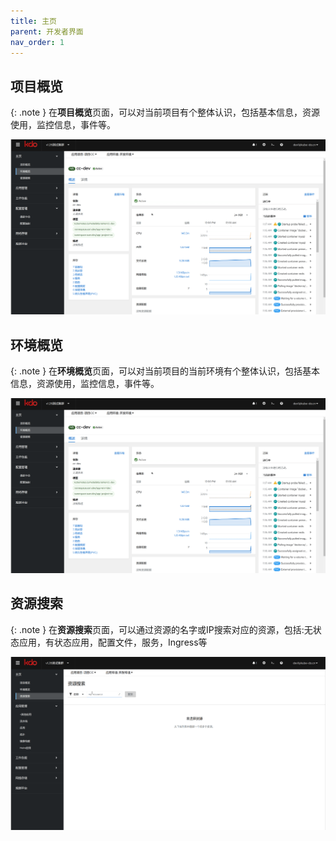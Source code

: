```yaml
---
title: 主页
parent: 开发者界面
nav_order: 1
---
```


## 项目概览

{: .note }
在**项目概览**页面，可以对当前项目有个整体认识，包括基本信息，资源使用，监控信息，事件等。

![环境概览](imgs/env.gif)


## 环境概览

{: .note }
在**环境概览**页面，可以对当前项目的当前环境有个整体认识，包括基本信息，资源使用，监控信息，事件等。

![环境概览](imgs/env.gif)


## 资源搜索

{: .note }
在**资源搜索**页面，可以通过资源的名字或IP搜索对应的资源，包括:无状态应用，有状态应用，配置文件，服务，Ingress等

![环境概览](imgs/search.gif)